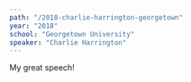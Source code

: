 ```yaml
---
path: "/2018-charlie-harrington-georgetown"
year: "2018"
school: "Georgetown University"
speaker: "Charlie Harrington"
---
```


My great speech!